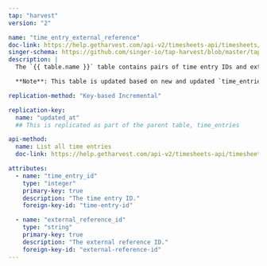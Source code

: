 ```yaml
---
tap: "harvest"
version: "2"

name: "time_entry_external_reference"
doc-link: https://help.getharvest.com/api-v2/timesheets-api/timesheets/time-entries/
singer-schema: https://github.com/singer-io/tap-harvest/blob/master/tap_harvest/schemas/time_entry_external_reference.json
description: |
  The `{{ table.name }}` table contains pairs of time entry IDs and external reference IDs. This data can be used to tie time entries tracked in external services (such as Trello) to your other Harvest data.

  **Note**: This table is updated based on new and updated `time_entries`. This means that when a time entry is updated, this table will also be updated.

replication-method: "Key-based Incremental"

replication-key:
  name: "updated_at"
  ## This is replicated as part of the parent table, time_entries

api-method:
  name: List all time entries
  doc-link: https://help.getharvest.com/api-v2/timesheets-api/timesheets/time-entries#list-all-time-entries

attributes:
  - name: "time_entry_id"
    type: "integer"
    primary-key: true
    description: "The time entry ID."
    foreign-key-id: "time-entry-id"

  - name: "external_reference_id"
    type: "string"
    primary-key: true
    description: "The external reference ID."
    foreign-key-id: "external-reference-id"
---
```

